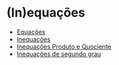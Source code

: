 # (In)equações

- [Equações](./aula01.md)
- [Inequações](./aula02.md)
- [Inequações Produto e Quociente](./aula03.md)
- [Inequações de segundo grau](./aula04.md)